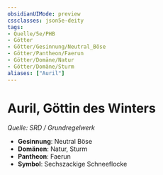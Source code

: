```yaml
---
obsidianUIMode: preview
cssclasses: json5e-deity
tags:
- Quelle/5e/PHB
- Götter
- Götter/Gesinnung/Neutral_Böse
- Götter/Pantheon/Faerun
- Götter/Domäne/Natur
- Götter/Domäne/Sturm
aliases: ["Auril"]
---
```

# Auril, Göttin des Winters
*Quelle: SRD / Grundregelwerk* 

- **Gesinnung**: Neutral Böse
- **Domänen**: Natur, Sturm
- **Pantheon**: Faerun
- **Symbol**: Sechszackige Schneeflocke